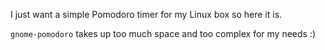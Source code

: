 I just want a simple Pomodoro timer for my Linux box so here it is. 

`gnome-pomodoro` takes up too much space and too complex for my needs :)
  
